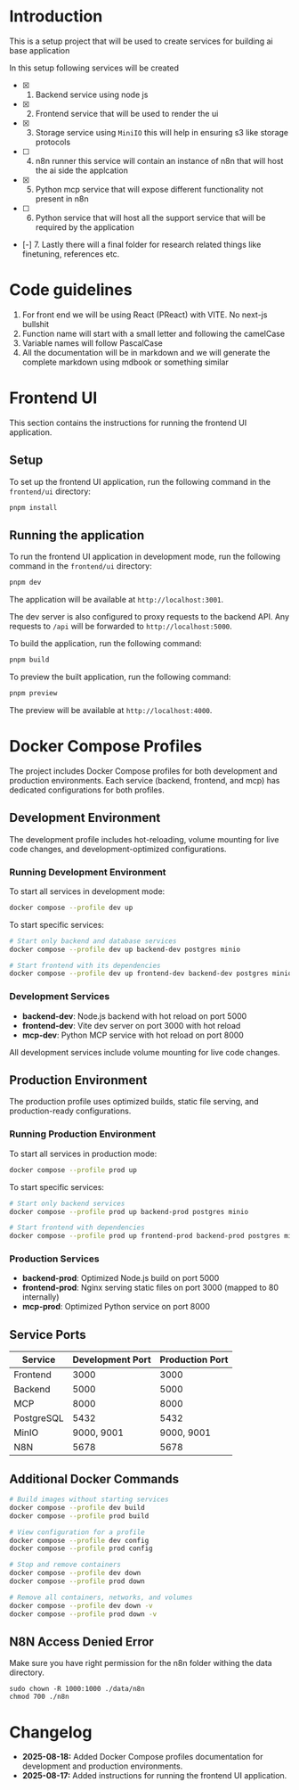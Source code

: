 # Introduction

This is a setup project that will be used to create services for building ai base application

In this setup following services will be created

- [x] 1. Backend service using node js
- [x] 2. Frontend service that will be used to render the ui
- [x] 3. Storage service using `MiniIO` this will help in ensuring s3 like storage protocols
- [ ] 4. n8n runner this service will contain an instance of n8n that will host the ai side the applcation
- [x] 5. Python mcp service that will expose different functionality not present in n8n
- [ ] 6. Python service that will host all the support service that will be required by the application
- [-] 7. Lastly there will a final folder for research related things like finetuning, references etc.

# Code guidelines

1. For front end we will be using React (PReact) with VITE. No next-js bullshit
2. Function name will start with a small letter and following the camelCase
3. Variable names will follow PascalCase
4. All the documentation will be in markdown and we will generate the complete markdown using mdbook or something similar

# Frontend UI

This section contains the instructions for running the frontend UI application.

## Setup

To set up the frontend UI application, run the following command in the `frontend/ui` directory:

```bash
pnpm install
```

## Running the application

To run the frontend UI application in development mode, run the following command in the `frontend/ui` directory:

```bash
pnpm dev
```

The application will be available at `http://localhost:3001`.

The dev server is also configured to proxy requests to the backend API. Any requests to `/api` will be forwarded to `http://localhost:5000`.

To build the application, run the following command:

```bash
pnpm build
```

To preview the built application, run the following command:

```bash
pnpm preview
```

The preview will be available at `http://localhost:4000`.

# Docker Compose Profiles

The project includes Docker Compose profiles for both development and production environments. Each service (backend, frontend, and mcp) has dedicated configurations for both profiles.

## Development Environment

The development profile includes hot-reloading, volume mounting for live code changes, and development-optimized configurations.

### Running Development Environment

To start all services in development mode:

```bash
docker compose --profile dev up
```

To start specific services:

```bash
# Start only backend and database services
docker compose --profile dev up backend-dev postgres minio

# Start frontend with its dependencies
docker compose --profile dev up frontend-dev backend-dev postgres minio
```

### Development Services

- **backend-dev**: Node.js backend with hot reload on port 5000
- **frontend-dev**: Vite dev server on port 3000 with hot reload
- **mcp-dev**: Python MCP service with hot reload on port 8000

All development services include volume mounting for live code changes.

## Production Environment

The production profile uses optimized builds, static file serving, and production-ready configurations.

### Running Production Environment

To start all services in production mode:

```bash
docker compose --profile prod up
```

To start specific services:

```bash
# Start only backend services
docker compose --profile prod up backend-prod postgres minio

# Start frontend with dependencies
docker compose --profile prod up frontend-prod backend-prod postgres minio
```

### Production Services

- **backend-prod**: Optimized Node.js build on port 5000
- **frontend-prod**: Nginx serving static files on port 3000 (mapped to 80 internally)
- **mcp-prod**: Optimized Python service on port 8000

## Service Ports

| Service    | Development Port | Production Port |
| ---------- | ---------------- | --------------- |
| Frontend   | 3000             | 3000            |
| Backend    | 5000             | 5000            |
| MCP        | 8000             | 8000            |
| PostgreSQL | 5432             | 5432            |
| MinIO      | 9000, 9001       | 9000, 9001      |
| N8N        | 5678             | 5678            |

## Additional Docker Commands

```bash
# Build images without starting services
docker compose --profile dev build
docker compose --profile prod build

# View configuration for a profile
docker compose --profile dev config
docker compose --profile prod config

# Stop and remove containers
docker compose --profile dev down
docker compose --profile prod down

# Remove all containers, networks, and volumes
docker compose --profile dev down -v
docker compose --profile prod down -v
```

## N8N Access Denied Error

Make sure you have right permission for the n8n folder withing the data directory.

```
sudo chown -R 1000:1000 ./data/n8n
chmod 700 ./n8n
```

# Changelog

- **2025-08-18:** Added Docker Compose profiles documentation for development and production environments.
- **2025-08-17:** Added instructions for running the frontend UI application.

